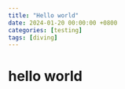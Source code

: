 ```yaml
---
title: "Hello world"
date: 2024-01-20 00:00:00 +0800
categories: [testing]
tags: [diving]     
---
```



# hello world

